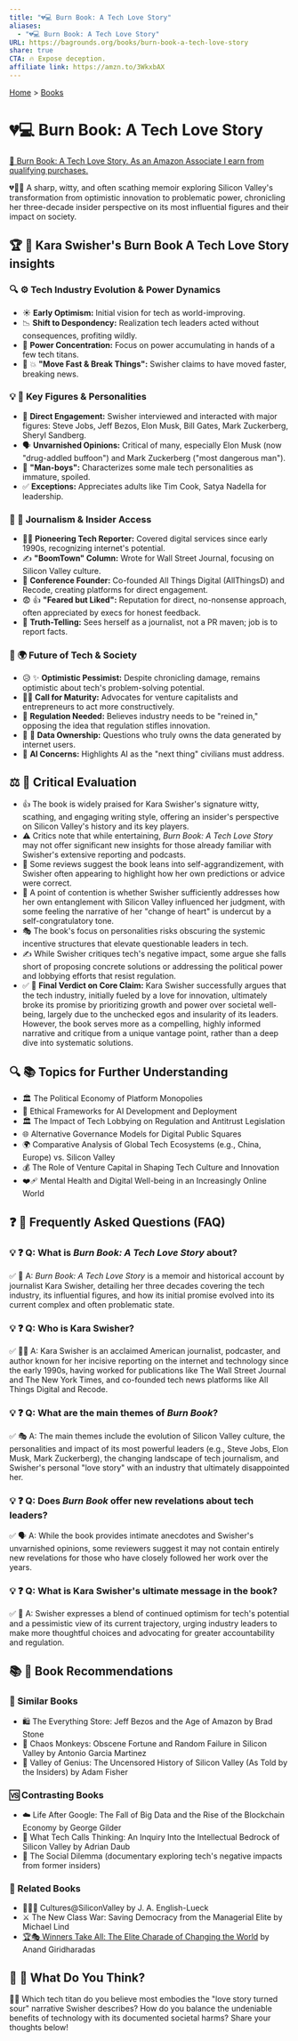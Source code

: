```yaml
---
title: "💔💻 Burn Book: A Tech Love Story"
aliases:
  - "💔💻 Burn Book: A Tech Love Story"
URL: https://bagrounds.org/books/burn-book-a-tech-love-story
share: true
CTA: 🔥 Expose deception.
affiliate link: https://amzn.to/3WkxbAX
---
```

[Home](../index.md) > [Books](./index.md)  
# 💔💻 Burn Book: A Tech Love Story  
[🛒 Burn Book: A Tech Love Story. As an Amazon Associate I earn from qualifying purchases.](https://amzn.to/3WkxbAX)  
  
💔📱💥 A sharp, witty, and often scathing memoir exploring Silicon Valley's transformation from optimistic innovation to problematic power, chronicling her three-decade insider perspective on its most influential figures and their impact on society.  
  
## 🏆 📖 Kara Swisher's Burn Book A Tech Love Story insights  
  
### 🔍 ⚙️ Tech Industry Evolution & Power Dynamics  
* ☀️ **Early Optimism:** Initial vision for tech as world-improving.  
* 📉 **Shift to Despondency:** Realization tech leaders acted without consequences, profiting wildly.  
* 🤝 **Power Concentration:** Focus on power accumulating in hands of a few tech titans.  
* 🚀 💥 **"Move Fast & Break Things":** Swisher claims to have moved faster, breaking news.  
  
### 💡 👤 Key Figures & Personalities  
* 🎤 **Direct Engagement:** Swisher interviewed and interacted with major figures: Steve Jobs, Jeff Bezos, Elon Musk, Bill Gates, Mark Zuckerberg, Sheryl Sandberg.  
* 🗣️ **Unvarnished Opinions:** Critical of many, especially Elon Musk (now "drug-addled buffoon") and Mark Zuckerberg ("most dangerous man").  
* 👶 **"Man-boys":** Characterizes some male tech personalities as immature, spoiled.  
* ✅ **Exceptions:** Appreciates adults like Tim Cook, Satya Nadella for leadership.  
  
### 📝 📰 Journalism & Insider Access  
* 👩‍💻 **Pioneering Tech Reporter:** Covered digital services since early 1990s, recognizing internet's potential.  
* ✍️ **"BoomTown" Column:** Wrote for Wall Street Journal, focusing on Silicon Valley culture.  
* 🏢 **Conference Founder:** Co-founded All Things Digital (AllThingsD) and Recode, creating platforms for direct engagement.  
* 😨 👍 **"Feared but Liked":** Reputation for direct, no-nonsense approach, often appreciated by execs for honest feedback.  
* 💯 **Truth-Telling:** Sees herself as a journalist, not a PR maven; job is to report facts.  
  
### 🔮 🌍 Future of Tech & Society  
* 😥 ✨ **Optimistic Pessimist:** Despite chronicling damage, remains optimistic about tech's problem-solving potential.  
* 🧑‍💼 **Call for Maturity:** Advocates for venture capitalists and entrepreneurs to act more constructively.  
* 👮 **Regulation Needed:** Believes industry needs to be "reined in," opposing the idea that regulation stifles innovation.  
* 🔑 💾 **Data Ownership:** Questions who truly owns the data generated by internet users.  
* 🤖 **AI Concerns:** Highlights AI as the "next thing" civilians must address.  
  
## ⚖️ 🧐 Critical Evaluation  
  
* 👍 The book is widely praised for Kara Swisher's signature witty, scathing, and engaging writing style, offering an insider's perspective on Silicon Valley's history and its key players.  
* ⚠️ Critics note that while entertaining, *Burn Book: A Tech Love Story* may not offer significant new insights for those already familiar with Swisher's extensive reporting and podcasts.  
* 🤨 Some reviews suggest the book leans into self-aggrandizement, with Swisher often appearing to highlight how her own predictions or advice were correct.  
* 🤷 A point of contention is whether Swisher sufficiently addresses how her own entanglement with Silicon Valley influenced her judgment, with some feeling the narrative of her "change of heart" is undercut by a self-congratulatory tone.  
* 🎭 The book's focus on personalities risks obscuring the systemic incentive structures that elevate questionable leaders in tech.  
* ✍️ While Swisher critiques tech's negative impact, some argue she falls short of proposing concrete solutions or addressing the political power and lobbying efforts that resist regulation.  
* ✅ 🎯 **Final Verdict on Core Claim:** Kara Swisher successfully argues that the tech industry, initially fueled by a love for innovation, ultimately broke its promise by prioritizing growth and power over societal well-being, largely due to the unchecked egos and insularity of its leaders. However, the book serves more as a compelling, highly informed narrative and critique from a unique vantage point, rather than a deep dive into systematic solutions.  
  
## 🔍 📚 Topics for Further Understanding  
  
* 🏛️ The Political Economy of Platform Monopolies  
* 🧭 Ethical Frameworks for AI Development and Deployment  
* 🏛️ The Impact of Tech Lobbying on Regulation and Antitrust Legislation  
* 🌐 Alternative Governance Models for Digital Public Squares  
* 🌍 Comparative Analysis of Global Tech Ecosystems (e.g., China, Europe) vs. Silicon Valley  
* 💰 The Role of Venture Capital in Shaping Tech Culture and Innovation  
* ❤️‍🩹 Mental Health and Digital Well-being in an Increasingly Online World  
  
## ❓ 🙋 Frequently Asked Questions (FAQ)  
  
### 💡 ❓ Q: What is *Burn Book: A Tech Love Story* about?  
✅ 📖 A: *Burn Book: A Tech Love Story* is a memoir and historical account by journalist Kara Swisher, detailing her three decades covering the tech industry, its influential figures, and how its initial promise evolved into its current complex and often problematic state.  
  
### 💡 ❓ Q: Who is Kara Swisher?  
✅ 👩‍💻 A: Kara Swisher is an acclaimed American journalist, podcaster, and author known for her incisive reporting on the internet and technology since the early 1990s, having worked for publications like The Wall Street Journal and The New York Times, and co-founded tech news platforms like All Things Digital and Recode.  
  
### 💡 ❓ Q: What are the main themes of *Burn Book*?  
✅ 🎭 A: The main themes include the evolution of Silicon Valley culture, the personalities and impact of its most powerful leaders (e.g., Steve Jobs, Elon Musk, Mark Zuckerberg), the changing landscape of tech journalism, and Swisher's personal "love story" with an industry that ultimately disappointed her.  
  
### 💡 ❓ Q: Does *Burn Book* offer new revelations about tech leaders?  
✅ 🗣️ A: While the book provides intimate anecdotes and Swisher's unvarnished opinions, some reviewers suggest it may not contain entirely new revelations for those who have closely followed her work over the years.  
  
### 💡 ❓ Q: What is Kara Swisher's ultimate message in the book?  
✅ 📣 A: Swisher expresses a blend of continued optimism for tech's potential and a pessimistic view of its current trajectory, urging industry leaders to make more thoughtful choices and advocating for greater accountability and regulation.  
  
## 📚 📖 Book Recommendations  
  
### 👯 Similar Books  
* 🛍️ The Everything Store: Jeff Bezos and the Age of Amazon by Brad Stone  
* 🐒 Chaos Monkeys: Obscene Fortune and Random Failure in Silicon Valley by Antonio Garcia Martinez  
* 🧠 Valley of Genius: The Uncensored History of Silicon Valley (As Told by the Insiders) by Adam Fisher  
  
### 🆚 Contrasting Books  
* ☁️ Life After Google: The Fall of Big Data and the Rise of the Blockchain Economy by George Gilder  
* 🤔 What Tech Calls Thinking: An Inquiry Into the Intellectual Bedrock of Silicon Valley by Adrian Daub  
* 🤳 The Social Dilemma (documentary exploring tech's negative impacts from former insiders)  
  
### 🔗 Related Books  
* 🧑‍🤝‍🧑 Cultures@SiliconValley by J. A. English-Lueck  
* ⚔️ The New Class War: Saving Democracy from the Managerial Elite by Michael Lind  
* [🏆🎭 Winners Take All: The Elite Charade of Changing the World](./winners-take-all-the-elite-charade-of-changing-the-world.md) by Anand Giridharadas  
  
## 🫵 🤔 What Do You Think?  
  
🧑‍💻 Which tech titan do you believe most embodies the "love story turned sour" narrative Swisher describes? How do you balance the undeniable benefits of technology with its documented societal harms? Share your thoughts below!